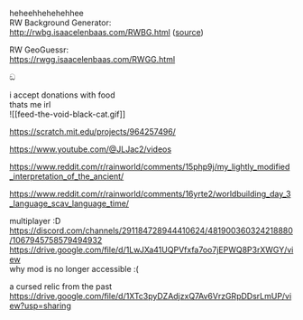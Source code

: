 heheehhehehehhee  
RW Background Generator:  
http://rwbg.isaacelenbaas.com/RWBG.html ([source](https://github.com/IsaacElenbaas/RWBG))

RW GeoGuessr:  
https://rwgg.isaacelenbaas.com/RWGG.html

ඞ

i accept donations with food  
thats me irl  
![[feed-the-void-black-cat.gif]]

https://scratch.mit.edu/projects/964257496/

  
https://www.youtube.com/@JLJac2/videos

https://www.reddit.com/r/rainworld/comments/15php9j/my_lightly_modified_interpretation_of_the_ancient/  

https://www.reddit.com/r/rainworld/comments/16yrte2/worldbuilding_day_3_language_scav_language_time/  

multiplayer :D  
https://discord.com/channels/291184728944410624/481900360324218880/1067945758579494932  
https://drive.google.com/file/d/1LwJXa41UQPVfxfa7oo7jEPWQ8P3rXWGY/view  
why mod is no longer accessible :(  

  
a cursed relic from the past  
https://drive.google.com/file/d/1XTc3pyDZAdjzxQ7Av6VrzGRpDDsrLmUP/view?usp=sharing